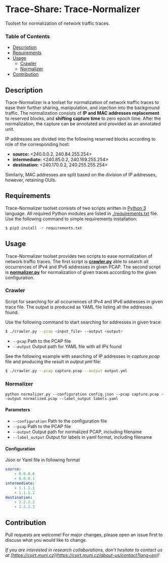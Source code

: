 # Trace-Share: Trace-Normalizer

Toolset for normalization of network traffic traces.

### Table of Contents

* [Description](#description)
* [Requirements](#requirements)
* [Usage](#usage)
  + [Crawler](#crawler)
  + [Normalizer](#normalizer)
* [Contribution](#contribution)


## Description

Trace-Normalizer is a toolset for normalization of network traffic traces to ease their further sharing, manipulation, and injection into the background traffic. The normalization consists of **IP and MAC addresses replacement** to reserved blocks, and **shifting capture time** to zero epoch time. After the normalization, the capture can be annotated and provided as an annotated unit.

IP addresses are divided into the following reserved blocks according to role of the corresponding host:
* **source:** <240.0.0.2, 240.84.255.254>
* **intermediate:** <240.85.0.2, 240.169.255.254>
* **destination:** <240.170.0.2, 240.255.255.254>

Similarly, MAC addresses are split based on the division of IP addresses, however, retaining OUIs.


## Requirements

Trace-Normalizer toolset consists of two scripts written in [Python 3](https://www.python.org/) language. All required Python modules are listed in [./requirements.txt](./requirements.txt) file. Use the following command to simple requirements installation:
```bash
$ pip3 install -r requirements.txt
```


## Usage

Trace-Normalizer toolset provides two scripts to ease normalization of network traffic traces. The first script is [**crawler.py**](./crawler.py) able to search all occurrences of IPv4 and IPv6 addresses in given PCAP. The second script is [**normalizer.py**](./normalizer.py) for normalization of given traces according to the given configuration.

### Crawler

Script for searching for all occurrences of IPv4 and IPv6 addresses in given trace file. The output is produced as YAML file listing all the addresses found.

Use the following command to start searching for addresses in given trace:
```bash
$ ./crawler.py --pcap <input_file> --output <output>
```
* `--pcap` Path to the PCAP file
* `--output` Output path for YAML file with all IPs found

See the following example with searching of IP addresses in *capture.pcap* file and producing the result in *output.yml* file:
```bash
$ ./crawler.py --pcap capture.pcap --output output.yml
```

### Normalizer

`python normalizer.py --configuration config.json --pcap capture.pcap --output normalized.pcap --label_output labels.yaml`
#### Parameters

* `--configuration` Path to the configuration file
* `--pcap` Path to the PCAP file
* `--output` Output path for normalized PCAP, including filename
* `--label_output` Output for labels in yaml format, including filename

#### Configuration

Json or Yaml file in following format
```yaml
source:
    - 0.0.0.0
    - 0.0.0.1
intermediate:
    - 1.1.1.1
    - 1.1.1.2
destination:
    - 2.2.2.2
    - 2.2.2.3
```


## Contribution

Pull requests are welcome! For major changes, please open an issue first to discuss what you would like to change.

*If you are interested in research collaborations, don't hesitate to contact us at  [https://csirt.muni.cz](https://csirt.muni.cz/about-us/contact?lang=en)!*
